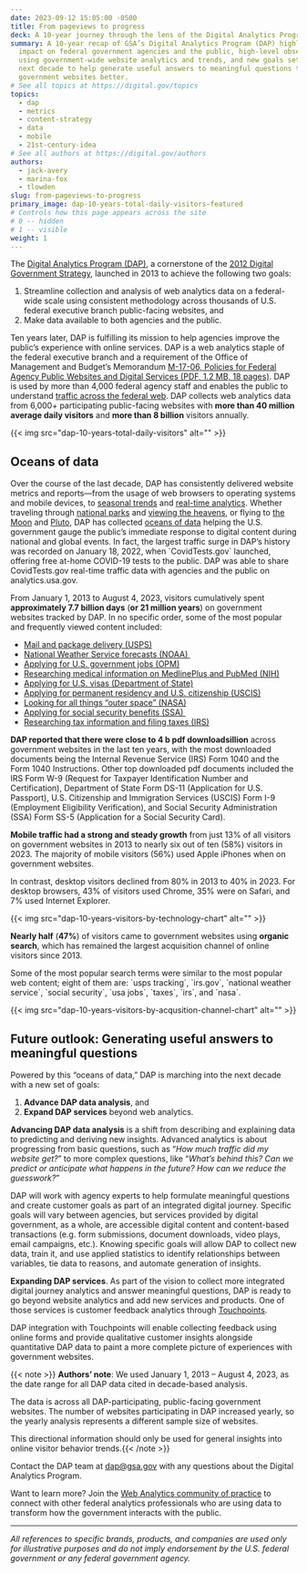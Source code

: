 ```yaml
---
date: 2023-09-12 15:05:00 -0500
title: From pageviews to progress
deck: A 10-year journey through the lens of the Digital Analytics Program
summary: A 10-year recap of GSA’s Digital Analytics Program (DAP) highlights its
  impact on federal government agencies and the public, high-level observations
  using government-wide website analytics and trends, and new goals set for the
  next decade to help generate useful answers to meaningful questions to make
  government websites better.
# See all topics at https://digital.gov/topics
topics:
  - dap
  - metrics
  - content-strategy
  - data
  - mobile
  - 21st-century-idea
# See all authors at https://digital.gov/authors
authors:
  - jack-avery
  - marina-fox
  - tlowden
slug: from-pageviews-to-progress
primary_image: dap-10-years-total-daily-visitors-featured
# Controls how this page appears across the site
# 0 -- hidden
# 1 -- visible
weight: 1
---
```

The [Digital Analytics Program (DAP)](https://digital.gov/guides/dap/), a cornerstone of the [2012 Digital Government Strategy](https://obamawhitehouse.archives.gov/digitalgov/about), launched in 2013 to achieve the following two goals: 

1. Streamline collection and analysis of web analytics data on a federal-wide scale using consistent methodology across thousands of U.S. federal executive branch public-facing websites, and 
2. Make data available to both agencies and the public.

Ten years later, DAP is fulfilling its mission to help agencies improve the public’s experience with online services. DAP is a web analytics staple of the federal executive branch and a requirement of the Office of Management and Budget’s Memorandum [M-17-06, Policies for Federal Agency Public Websites and Digital Services (PDF, 1.2 MB, 18 pages)](https://www.whitehouse.gov/wp-content/uploads/legacy_drupal_files/omb/memoranda/2017/m-17-06.pdf). DAP is used by more than 4,000 federal agency staff and enables the public to understand [traffic across the federal web](https://analytics.usa.gov/). DAP collects web analytics data from 6,000+ participating public-facing websites with **more than 40 million average daily visitors** and **more than 8 billion** visitors annually.

{{< img src="dap-10-years-total-daily-visitors" alt="" >}}

## Oceans of data

Over the course of the last decade, DAP has consistently delivered website metrics and reports—from the usage of web browsers to operating systems and mobile devices, to [seasonal trends](https://digital.gov/2015/04/16/using-a-hypothesis-driven-approach-in-analyzing-and-making-sense-of-your-website-traffic-data/) and [real-time analytics](http://analytics.usa.gov). Whether traveling through [national parks](https://digital.gov/2013/11/06/nps-gov-use-of-digital-analytics-program-beyond-the-numbers/) and [viewing the heavens](https://digital.gov/2015/09/28/nasa-lunar-eclipse-a-supermoon-match-made-in-metrics-heaven/), or flying to [the Moon](https://digital.gov/2013/09/17/digital-analytics-program-goes-to-the-moon/) and [Pluto](https://digital.gov/2015/07/16/dwarf-planet-giant-numbers-nasas-mission-to-pluto-goes-global/), DAP has collected [oceans of data](https://digital.gov/2014/04/01/digital-analytics-program-dap-oceans-of-data/) helping the U.S. government gauge the public’s immediate response to digital content during national and global events. In fact, the largest traffic surge in DAP’s history was recorded on January 18, 2022, when \`CovidTests.gov\` launched, offering free at-home COVID-19 tests to the public. DAP was able to share CovidTests.gov real-time traffic data with agencies and the public on analytics.usa.gov. 

From January 1, 2013 to August 4, 2023, visitors cumulatively spent **approximately 7.7 billion days** (**or 21 million years**) on government websites tracked by DAP. In no specific order, some of the most popular and frequently viewed content included: 

* [Mail and package delivery (USPS)](http://tools.usps.com)
* [National Weather Service forecasts (NOAA) ](http://forecast.weather.gov)
* [Applying for U.S. government jobs (OPM)](http://www.usajobs.gov)
* [Researching medical information on MedlinePlus and PubMed (NIH)](https://www.nlm.nih.gov/)
* [Applying for U.S. visas (Department of State)](http://ceac.state.gov)
* [Applying for permanent residency and U.S. citizenship (USCIS)](https://www.uscis.gov/)
* [Looking for all things “outer space” (NASA)](https://www.nasa.gov/)
* [Applying for social security benefits (SSA) ](http://ssa.gov)
* [Researching tax information and filing taxes (IRS)](https://www.irs.gov/) 

**DAP reported that there were close to 4 b pdf downloadsillion** across government websites in the last ten years, with the most downloaded documents being the Internal Revenue Service (IRS) Form 1040 and the Form 1040 Instructions. Other top downloaded pdf documents included the IRS Form W-9 (Request for Taxpayer Identification Number and Certification), Department of State Form DS-11 (Application for U.S. Passport), U.S. Citizenship and Immigration Services (USCIS) Form I-9 (Employment Eligibility Verification), and Social Security Administration (SSA) Form SS-5 (Application for a Social Security Card).

**Mobile traffic had a strong and steady growth** from just 13% of all visitors on government websites in 2013 to nearly six out of ten (58%) visitors in 2023. The majority of mobile visitors (56%) used Apple iPhones when on government websites.

In contrast, desktop visitors declined from 80% in 2013 to 40% in 2023. For desktop browsers, 43% of visitors used Chrome, 35% were on Safari, and 7% used Internet Explorer.

{{< img src="dap-10-years-visitors-by-technology-chart" alt="" >}}

**Nearly half** (**47%**) of visitors came to government websites using **organic search**, which has remained the largest acquisition channel of online visitors since 2013. 

Some of the most popular search terms were similar to the most popular web content; eight of them are: \`usps tracking\`, \`irs.gov\`, \`national weather service\`, \`social security\`, \`usa jobs\`, \`taxes\`, \`irs\`, and \`nasa\`.

{{< img src="dap-10-years-visitors-by-acqusition-channel-chart" alt="" >}}

## Future outlook: Generating useful answers to meaningful questions 

Powered by this “oceans of data,” DAP is marching into the next decade with a new set of goals: 

1. **Advance DAP data analysis**, and
2. **Expand DAP services** beyond web analytics.

**Advancing DAP data analysis** is a shift from describing and explaining data to predicting and deriving new insights. Advanced analytics is about progressing from basic questions, such as “*How much traffic did my website get?*” to more complex questions, like “*What’s behind this? Can we predict or anticipate what happens in the future? How can we reduce the guesswork?*”  

DAP will work with agency experts to help formulate meaningful questions and create customer goals as part of an integrated digital journey. Specific goals will vary between agencies, but services provided by digital government, as a whole, are accessible digital content and content-based transactions (e.g. form submissions, document downloads, video plays, email campaigns, etc.). Knowing specific goals will allow DAP to collect new data, train it, and use applied statistics to identify relationships between variables, tie data to reasons, and automate generation of insights.

**Expanding DAP services**. As part of the vision to collect more integrated digital journey analytics and answer meaningful questions, DAP is ready to go beyond website analytics and add new services and products. One of those services is customer feedback analytics through [Touchpoints](https://touchpoints.digital.gov/). 

DAP integration with Touchpoints will enable collecting feedback using online forms and provide qualitative customer insights alongside quantitative DAP data to paint a more complete picture of experiences with government websites.

{{< note >}} **Authors’ note**: We used January 1, 2013 – August 4, 2023, as the date range for all DAP data cited in decade-based analysis.

The data is across all DAP-participating, public-facing government websites. The number of websites participating in DAP increased yearly, so the yearly analysis represents a different sample size of websites.

This directional information should only be used for general insights into online visitor behavior trends.{{< /note >}}

Contact the DAP team at [dap@gsa.gov](https://digital.gov/guides/dap/common-questions-about-dap/dap@gsa.gov) with any questions about the Digital Analytics Program.

Want to learn more? Join the [Web Analytics community of practice](https://digital.gov/communities/web-analytics-and-optimization/) to connect with other federal analytics professionals who are using data to transform how the government interacts with the public.

- - -

*All references to specific brands, products, and companies are used only for illustrative purposes and do not imply endorsement by the U.S. federal government or any federal government agency.*